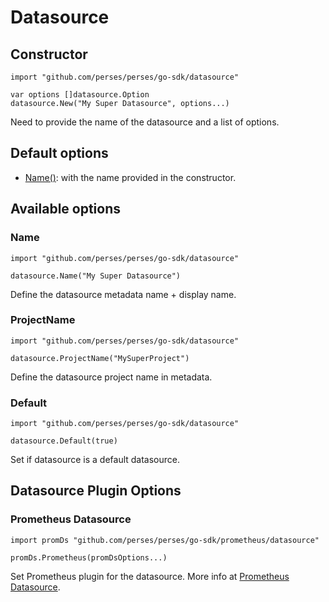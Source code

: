 # Datasource

## Constructor

```golang
import "github.com/perses/perses/go-sdk/datasource"

var options []datasource.Option
datasource.New("My Super Datasource", options...)
```
Need to provide the name of the datasource and a list of options.


## Default options

- [Name()](#name): with the name provided in the constructor.


## Available options

### Name

```golang
import "github.com/perses/perses/go-sdk/datasource" 

datasource.Name("My Super Datasource")
```
Define the datasource metadata name + display name.


### ProjectName

```golang
import "github.com/perses/perses/go-sdk/datasource" 

datasource.ProjectName("MySuperProject")
```
Define the datasource project name in metadata.


### Default

```golang
import "github.com/perses/perses/go-sdk/datasource" 

datasource.Default(true)
```
Set if datasource is a default datasource.


## Datasource Plugin Options

### Prometheus Datasource

```golang
import promDs "github.com/perses/perses/go-sdk/prometheus/datasource"

promDs.Prometheus(promDsOptions...)
```
Set Prometheus plugin for the datasource. More info at [Prometheus Datasource](./prometheus/datasource.md).
